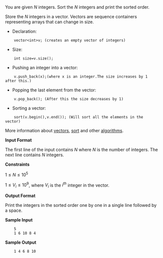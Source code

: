 You are given $N$ integers. Sort the $N$ integers and print the sorted order.

Store the $N$ integers in a vector. Vectors are sequence containers representing arrays that can change in size.

- Declaration:
```
    vector<int>v; (creates an empty vector of integers)
```

- Size:
```
    int size=v.size();
```

- Pushing an integer into a vector:
```
    v.push_back(x);(where x is an integer.The size increases by 1 after this.)
```

- Popping the last element from the vector:
```
    v.pop_back(); (After this the size decreases by 1)
```

- Sorting a vector:
```
    sort(v.begin(),v.end()); (Will sort all the elements in the vector)
```

More information about [vectors](https://cplusplus.com/reference/vector/vector/), [sort](https://cplusplus.com/reference/algorithm/sort/?kw=sort)  and other [algorithms](https://cplusplus.com/reference/algorithm/).

**Input Format**

The first line of the input contains $N$ where $N$ is the number of integers. The next line contains $N$ integers.

**Constraints**

$1 \le N \le 10^5$

$1 \le V_i \le 10^9$, where $V_i$ is the $i^{th}$ integer in the vector.

**Output Format**

Print the integers in the sorted order one by one in a single line followed by a space.

**Sample Input**
```
    5
    1 6 10 8 4
```

**Sample Output**
```
    1 4 6 8 10
```